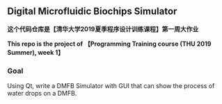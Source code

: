 ## Digital Microfluidic Biochips Simulator

**这个代码仓库是【清华大学2019夏季程序设计训练课程】第一周大作业**

**This repo is the project of 【Programming Training course (THU 2019 Summer), week 1】**

### Goal

Using Qt, write a DMFB Simulator with GUI that can show the process of water drops on a DMFB. 

